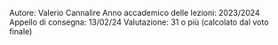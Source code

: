 Autore:                         Valerio Cannalire
Anno accademico delle lezioni:  2023/2024
Appello di consegna:            13/02/24
Valutazione:                    31 o più (calcolato dal voto finale)
